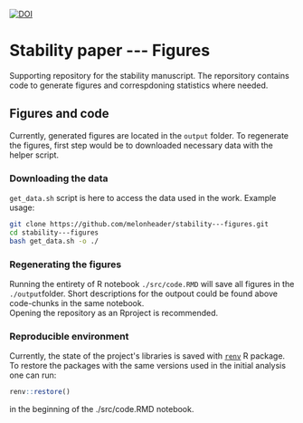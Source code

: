 [![DOI](https://zenodo.org/badge/DOI/10.5281/zenodo.8042339.svg)](https://doi.org/10.5281/zenodo.8042339)

# Stability paper --- Figures

Supporting repository for the stability manuscript. The reporsitory contains code to generate figures and correspdoning statistics where needed. 

## Figures and code
Currently, generated figures are located in the ```output``` folder.
To regenerate the figures, first step would be to downloaded necessary data with the helper script.
### Downloading the data
```get_data.sh``` script is here to access the data used in the work. Example usage: 
 ```bash
 git clone https://github.com/melonheader/stability---figures.git
 cd stability---figures
 bash get_data.sh -o ./
 ```
### Regenerating the figures
Running the entirety of R notebook ```./src/code.RMD``` will save all figures in the ```./output```folder. 
Short descriptions for the outpout could be found above code-chunks in the same notebook.<br>
Opening the repository as an Rproject is recommended.

### Reproducible environment
Currently, the state of the project's libraries is saved with [```renv```](https://rstudio.github.io/renv/articles/renv.html#reproducibility) R package. 
To restore the packages with the same versions used in the initial analysis one can run:
 ```R
 renv::restore()
 ```
in the beginning of the ./src/code.RMD notebook.
